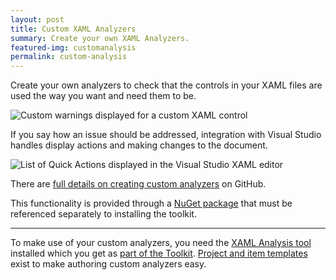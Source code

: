```yaml
---
layout: post
title: Custom XAML Analyzers
summary: Create your own XAML Analyzers.
featured-img: customanalysis
permalink: custom-analysis
---
```


Create your own analyzers to check that the controls in your XAML files are used the way you want and need them to be.

![Custom warnings displayed for a custom XAML control](#)

If you say how an issue should be addressed, integration with Visual Studio handles display actions and making changes to the document.

![List of Quick Actions displayed in the Visual Studio XAML editor](#)

There are [full details on creating custom analyzers](https://github.com/mrlacey/Rapid-XAML-Toolkit/blob/master/docs/custom-analysis.md) on GitHub.

This functionality is provided through a [NuGet package](https://www.nuget.org/packages/RapidXamlCustomAnalysis) that must be referenced separately to installing the toolkit.

---

To make use of your custom analyzers, you need the [XAML Analysis tool](./analysis) installed which you get as [part of the Toolkit](https://marketplace.visualstudio.com/items?itemName=MattLaceyLtd.RapidXamlToolkit). [Project and item templates](./templates) exist to make authoring custom analyzers easy.
